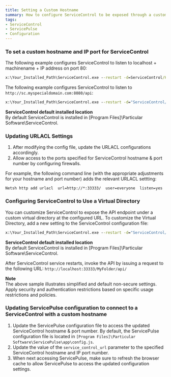```yaml
---
title: Setting a Custom Hostname
summary: How to configure ServiceControl to be exposed through a custom hostname and IP port
tags:
- ServiceControl
- ServicePulse
- Configuration
---
```


### To set a custom hostname and IP port for ServiceControl

The following example configures ServiceControl to listen to localhost + machinename + IP address on port 80:
```bat
x:\Your_Installed_Path\ServiceControl.exe --restart -d=ServiceControl/Hostname==* -d=ServiceControl/Port==80
```

The following example configures ServiceControl to listen to `http://sc.myspecialdomain.com:8080/api`:
```bat
x:\Your_Installed_Path\ServiceControl.exe --restart -d="ServiceControl/Hostname==sc.myspecialdomain.com" -d=ServiceControl/Port==8080
```

<p class="alert alert-info">
<strong>ServiceControl default installed location</strong><br/>
By default ServiceControl is installed in [Program Files]\Particular Software\ServiceControl.
</p>

### Updating URLACL Settings

1. After modifying the config file, update the URLACL configurations accordingly. 
1. Allow access to the ports specified for ServiceControl hostname & port number by configuring firewalls.

For example, the following command line (with the appropriate adjustments for your hostname and port number) adds the relevant URLACL settting:  

`Netsh http add urlacl  url=http://*:33333/  user=everyone  listen=yes`

### Configuring ServiceControl to Use a Virtual Directory

You can customize ServiceControl to expose the API endpoint under a custom virtual directory at the configured URL. To customize the Virtual Directory, add a new setting to the ServiceControl configuration file:
```bat
x:\Your_Installed_Path\ServiceControl.exe --restart -d="ServiceControl/VirtualDirectory==MyFolder"
```

<p class="alert alert-info">
<strong>ServiceControl default installed location</strong><br/>
By default ServiceControl is installed in [Program Files]\Particular Software\ServiceControl.
</p>

After ServiceControl service restarts, invoke the API by issuing a request to the following URL: `http://localhost:33333/MyFolder/api/`

<p class="alert alert-warning">
<strong>Note</strong><br/>
The above sample illustrates simplified and default non-secure settings. Apply security and authentication restrictions based on specific usage restrictions and policies.
</p>

### Updating ServicePulse configuration to connect to a ServiceControl with a custom hostname

1. Update the ServicePulse configuration file to access the updated ServiceControl hostname & port number. By default, the ServicePulse configuration file is located in `[Program Files]\Particular Software\ServicePulse\app\config.js`.
1. Update the value of the `service_control_url` parameter to the specified ServiceControl hostname and IP port number.
1. When next accessing ServicePulse, make sure to refresh the browser cache to allow ServicePulse to access the updated configuration settings. 


